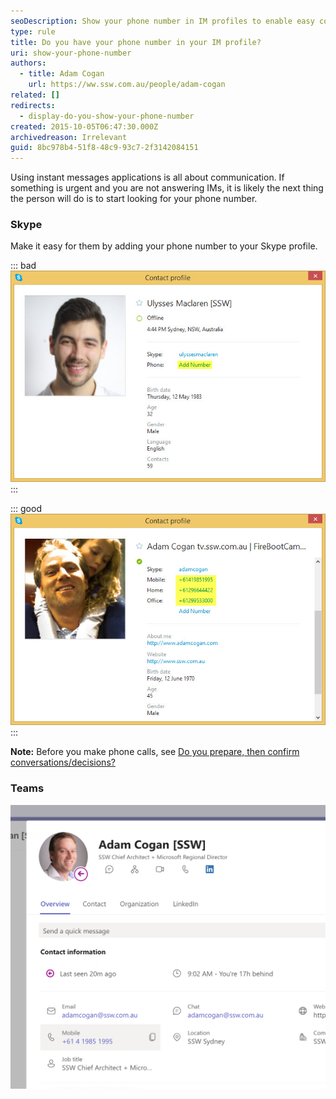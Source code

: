 ```yaml
---
seoDescription: Show your phone number in IM profiles to enable easy communication and resolve urgent issues efficiently.
type: rule
title: Do you have your phone number in your IM profile?
uri: show-your-phone-number
authors:
  - title: Adam Cogan
    url: https://ww.ssw.com.au/people/adam-cogan
related: []
redirects:
  - display-do-you-show-your-phone-number
created: 2015-10-05T06:47:30.000Z
archivedreason: Irrelevant
guid: 8bc978b4-51f8-48c9-93c7-2f3142084151
---
```


Using instant messages applications is all about communication. If something is urgent and you are not answering IMs, it is likely the next thing the person will do is to start looking for your phone number.

<!--endintro-->

### Skype

Make it easy for them by adding your phone number to your Skype profile.

::: bad
![Figure: Bad example - To contact this person via the phone I will have to ask them for their number](Bad-Example-no-number.jpg)
:::

::: good
![Figure: Good example - People are showing their phone numbers to allow urgent issues to be resolved](Good-Example-numbers-listed.jpg)
:::

**Note:** Before you make phone calls, see [Do you prepare, then confirm conversations/decisions?](/do-you-prepare-then-confirm-conversations-decisions)

### Teams

![Figure: Phone number is easy to access in Microsoft Teams' profiles](teams-phone-number.png)
